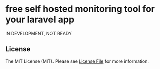 # free self hosted monitoring tool for your laravel app

IN DEVELOPMENT, NOT READY

## License

The MIT License (MIT). Please see [License File](LICENSE.md) for more information.
